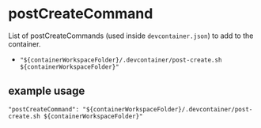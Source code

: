 # postCreateCommand

List of postCreateCommands (used inside `devcontainer.json`) to add to the container.

* `"${containerWorkspaceFolder}/.devcontainer/post-create.sh ${containerWorkspaceFolder}"`

## example usage

```jsonc
"postCreateCommand": "${containerWorkspaceFolder}/.devcontainer/post-create.sh ${containerWorkspaceFolder}"
```
